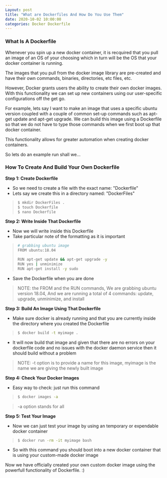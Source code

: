 ```yaml
---
Layout: post
title: "What are Dockerfiles And How Do You Use Them"
date: 2020-10-02 10:00:00
categories: Docker Dockerfile
---
```


### **What Is A Dockerfile**

Whenever you spin up a new docker container, it is recquired that you pull an image of an OS of your choosing which in turn will be the OS that your docker container is running. 

The images that you pull from the docker image library are pre-created and have their own commands, binaries, directories, etc files, etc.

However, Docker grants users the ability to create their own docker images. With this functionality we can set up new containers using our user-specific configurations off the get go. 

For example, lets say I want to make an image that uses a specific ubuntu version coupled with a couple of common set-up commands such as apt-get update and apt-get upgrade. We can build this image using a Dockerfile so that we do not have to type those commands when we first boot up that docker container. 

This functionality allows for greater automation when creating docker containers. 

So lets do an example run shall we...


### **How To Create And Build Your Own Dockerfile**

**Step 1: Create Dockerfile**
- So we need to create a file with the exact name: "Dockerfile"
- Lets say we create this in a directory named: "DockerFiles"
>```bash
> $ mkdir DockerFiles .
> $ touch Dockerfile
> $ nano Dockerfile
>```

**Step 2: Write Inside That Dockerfile**
- Now we will write inside this Dockerfile 
- Take particular note of the formatting as it is important

>```bash
> # grabbing ubuntu image 
> FROM ubuntu:18.04
> 
> RUN apt-get update && apt-get upgrade -y
> RUN yes | unminimize
> RUN apt-get install -y sudo
>```

- Save the Dockerfile when you are done

> NOTE: the FROM and the RUN commands,
> We are grabbing ubuntu version 18.04, 
> And we are running a total of 4 commands: update, upgrade, unminimize, and install 

**Step 3: Build An Image Using That Dockerfile**
- Make sure docker is already running and that you are currently inside the directory where you created the Dockerfile

>```bash
> $ docker build -t myimage .
>```

- It will now build that image and given that there are no errors on your dockerfile code and no issues with the docker daemon service then it should build without a problem

> NOTE: -t option is to provide a name for this image,
> myimage is the name we are giving the newly built image 

**Step 4: Check Your Docker Images**
- Easy way to check: just run this command 

>```bash
> $ docker images -a
>```

> -a option stands for all

**Step 5: Test Your Image**
- Now we can just test your image by using an temporary or expendable docker container 

>```bash
> $ docker run -rm -it myimage bash
>```

- So with this command you should boot into a new docker container that is using your custom-made docker image 


Now we have officially created your own custom docker image using the powerfull functionality of Dockerfile. :)